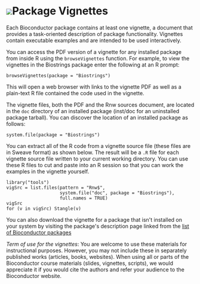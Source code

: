 # ![](/images/icons/help.gif)Package Vignettes #

Each Bioconductor package contains at least one vignette, a document
that provides a task-oriented description of package
functionality. Vignettes contain executable examples and are intended
to be used interactively.

You can access the PDF version of a vignette for any installed package
from inside R using the `browseVignettes` function.  For example, to
view the vignettes in the Biostrings package enter the following at an
R prompt:

    browseVignettes(package = "Biostrings")

This will open a web browser with links to the vignette PDF as well as
a plain-text R file contained the code used in the vignette.
    
The vignette files, both the PDF and the Rnw sources document, are
located in the `doc` directory of an installed package
(inst/doc for an uninstalled package tarball). You can discover the
location of an installed package as follows:

    system.file(package = "Biostrings")

You can extract all of the R code from a vignette source file (these
files are in Sweave format) as shown below. The result will be a `.R`
file for each vignette source file written to your current working
directory. You can use these R files to cut and paste into an R
session so that you can work the examples in the vignette yourself.

    library("tools")
    vigSrc = list.files(pattern = "Rnw$",
                        system.file("doc", package = "Biostrings"),
                        full.names = TRUE)
    vigSrc
    for (v in vigSrc) Stangle(v)

You can also download the vignette for a package that isn't installed
on your system by visiting the package's description page linked from
the [list of Bioconductor packages](/packages/release/bioc/)

*Term of use for the vignettes*: You are welcome to use these
materials for instructional purposes. However, you may not include
these in separately published works (articles, books, websites). When
using all or parts of the Bioconductor course materials (slides,
vignettes, scripts), we would appreciate it if you would cite the
authors and refer your audience to the Bioconductor website.
